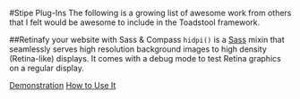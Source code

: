 #Stipe Plug-Ins
The following is a growing list of awesome work from others that I felt would be awesome to include in the Toadstool framework.

##Retinafy your website with Sass & Compass
`hidpi()` is a [Sass](http://sass-lang.com/ "Sass - Syntactically Awesome Stylesheets") mixin that seamlessly serves high resolution background images to high density (Retina-like) displays. It comes with a
debug mode to test Retina graphics on a regular display.

[Demonstration](http://www.kaelig.fr/hidpi/examples/ "HiDPI Examples")
[How to Use It](http://goo.gl/pZiX8)